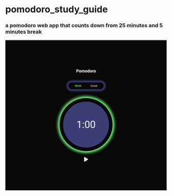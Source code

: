 # pomodoro_study_guide

### a **pomodoro** web app that counts down from 25 minutes and 5 minutes break

![screenshot](/assets/images/pomodoro.png)
